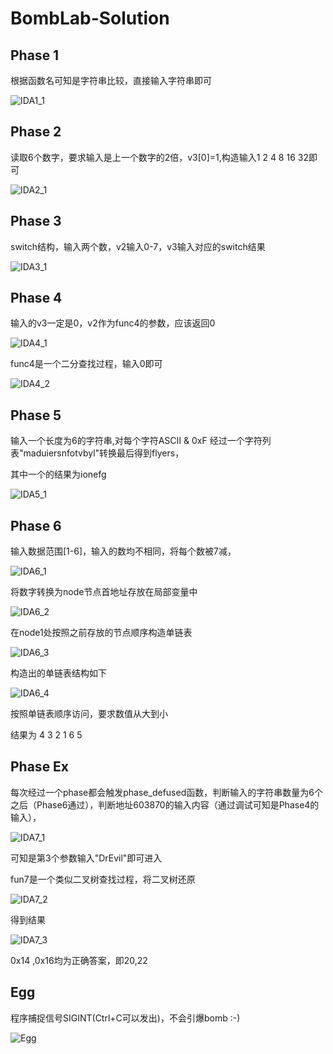# BombLab-Solution

## Phase 1

根据函数名可知是字符串比较，直接输入字符串即可

![IDA1_1](./pic/IDA1_1.PNG)

## Phase 2

读取6个数字，要求输入是上一个数字的2倍，v3[0]=1,构造输入1 2 4 8 16 32即可

![IDA2_1](./pic/IDA2_1.PNG)

## Phase 3

switch结构，输入两个数，v2输入0-7，v3输入对应的switch结果

![IDA3_1](./pic/IDA3_1.PNG)

## Phase 4

输入的v3一定是0，v2作为func4的参数，应该返回0

![IDA4_1](./pic/IDA4_1.PNG)

func4是一个二分查找过程，输入0即可

![IDA4_2](./pic/IDA4_2.PNG)

## Phase 5

输入一个长度为6的字符串,对每个字符ASCII & 0xF 经过一个字符列表"maduiersnfotvbyl"转换最后得到flyers，

其中一个的结果为ionefg

![IDA5_1](./pic/IDA5_1.PNG)

## Phase 6

输入数据范围[1-6]，输入的数均不相同，将每个数被7减，

![IDA6_1](./pic/IDA6_1.PNG)

将数字转换为node节点首地址存放在局部变量中

![IDA6_2](./pic/IDA6_2.PNG)

在node1处按照之前存放的节点顺序构造单链表

![IDA6_3](./pic/IDA6_3.PNG)

构造出的单链表结构如下

![IDA6_4](./pic/IDA6_4.PNG)

按照单链表顺序访问，要求数值从大到小

结果为 4 3 2 1 6 5

## Phase Ex

每次经过一个phase都会触发phase_defused函数，判断输入的字符串数量为6个之后（Phase6通过），判断地址603870的输入内容（通过调试可知是Phase4的输入），

![IDA7_1](./pic/IDA7_1.PNG)

可知是第3个参数输入"DrEvil"即可进入

fun7是一个类似二叉树查找过程，将二叉树还原

![IDA7_2](./pic/IDA7_2.PNG)

得到结果

![IDA7_3](./PIC/IDA7_3.PNG)

0x14 ,0x16均为正确答案，即20,22

## Egg

程序捕捉信号SIGINT(Ctrl+C可以发出)，不会引爆bomb :-)

![Egg](./pic/IDAEgg.PNG)

